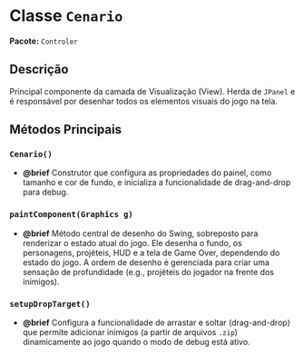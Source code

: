 # Classe `Cenario`

**Pacote:** `Controler`

## Descrição

Principal componente da camada de Visualização (View). Herda de `JPanel` e é responsável por desenhar todos os elementos visuais do jogo na tela.

## Métodos Principais

### `Cenario()`
*   **@brief** Construtor que configura as propriedades do painel, como tamanho e cor de fundo, e inicializa a funcionalidade de drag-and-drop para debug.

### `paintComponent(Graphics g)`
*   **@brief** Método central de desenho do Swing, sobreposto para renderizar o estado atual do jogo. Ele desenha o fundo, os personagens, projéteis, HUD e a tela de Game Over, dependendo do estado do jogo. A ordem de desenho é gerenciada para criar uma sensação de profundidade (e.g., projéteis do jogador na frente dos inimigos).

### `setupDropTarget()`
*   **@brief** Configura a funcionalidade de arrastar e soltar (drag-and-drop) que permite adicionar inimigos (a partir de arquivos `.zip`) dinamicamente ao jogo quando o modo de debug está ativo.
